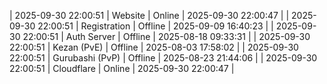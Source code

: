 | 2025-09-30 22:00:51 | Website | Online | 2025-09-30 22:00:47 |
| 2025-09-30 22:00:51 | Registration | Offline | 2025-09-09 16:40:23 |
| 2025-09-30 22:00:51 | Auth Server | Offline | 2025-08-18 09:33:31 |
| 2025-09-30 22:00:51 | Kezan (PvE) | Offline | 2025-08-03 17:58:02 |
| 2025-09-30 22:00:51 | Gurubashi (PvP) | Offline | 2025-08-23 21:44:06 |
| 2025-09-30 22:00:51 | Cloudflare | Online | 2025-09-30 22:00:47 |
